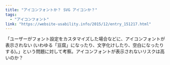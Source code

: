 ```yaml
---
title: "アイコンフォントか？ SVG アイコンか？"
tags:
  - "アイコンフォント"
link: "https://website-usability.info/2015/12/entry_151217.html"
---
```


「ユーザーがフォント設定をカスタマイズした場合などに、アイコンフォントが表示されない (いわゆる「豆腐」になったり、文字化けしたり、空白になったりする)。」という問題に対して考察。アイコンフォントが表示されないリスクは高いのか？

